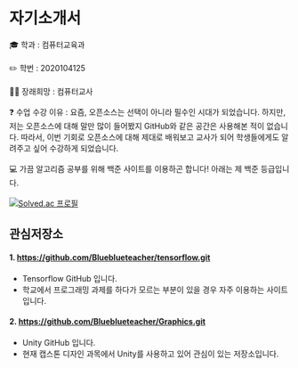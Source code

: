 ﻿# 자기소개서


🎓 학과 : 컴퓨터교육과
</br>
</br>
✏️ 학번 : 2020104125
</br>
</br>
👩‍🏫 장래희망 : 컴퓨터교사 
</br> 
</br>
❓ 수업 수강 이유 : 요즘, 오픈소스는 선택이 아니라 필수인 시대가 되었습니다. 하지만, 저는 오픈소스에 대해 말만 많이 들어봤지 GitHub와 같은 공간은 사용해본 적이 없습니다. 따라서, 이번 기회로 오픈소스에 대해 제대로 배워보고 교사가 되어 학생들에게도 알려주고 싶어 수강하게 되었습니다.
</br>
</br>
:computer: 가끔 알고리즘 공부를 위해 백준 사이트를 이용하곤 합니다! 아래는 제 백준 등급입니다.
</br>
</br>
[![Solved.ac
프로필](http://mazassumnida.wtf/api/v2/generate_badge?boj=flying)](https://solved.ac/flying)

## 관심저장소

#### 1. https://github.com/Blueblueteacher/tensorflow.git
* Tensorflow GitHub 입니다.
* 학교에서 프로그래밍 과제를 하다가 모르는 부분이 있을 경우 자주 이용하는 사이트 입니다.

#### 2. https://github.com/Blueblueteacher/Graphics.git
* Unity GitHub 입니다.
* 현재 캡스톤 디자인 과목에서 Unity를 사용하고 있어 관심이 있는 저장소입니다.